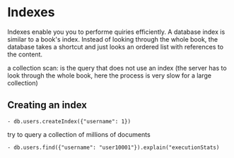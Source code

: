 # Indexes
Indexes enable you you to performe quiries efficiently.
A database index is similar to a book's index. Instead of looking through the whole book, the database takes a shortcut and just looks an ordered list with references to the content.

a collection scan: is the query that does not use an index (the server has to look through the whole book, here the process is very slow for a large collection)

## Creating an index
    - db.users.createIndex({"username": 1})

try to query a collection of millions of documents

    - db.users.find({"username": "user10001"}).explain("executionStats)